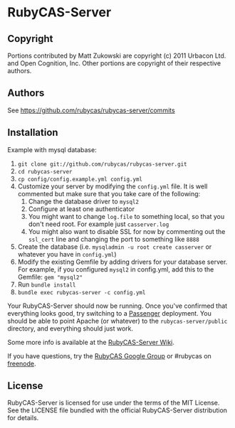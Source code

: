 # RubyCAS-Server

## Copyright

Portions contributed by Matt Zukowski are copyright (c) 2011 Urbacon Ltd. and Open Cognition, Inc.
Other portions are copyright of their respective authors.

## Authors

See https://github.com/rubycas/rubycas-server/commits

## Installation

Example with mysql database:

1. `git clone git://github.com/rubycas/rubycas-server.git`
2. `cd rubycas-server`
3. `cp config/config.example.yml config.yml`
4. Customize your server by modifying the `config.yml` file. It is well commented but make sure that you take care of the following:
    1. Change the database driver to `mysql2`
    2. Configure at least one authenticator
    3. You might want to change `log.file` to something local, so that you don't need root. For example just `casserver.log`
    4. You might also want to disable SSL for now by commenting out the `ssl_cert` line and changing the port to something like `8888`
5. Create the database (i.e. `mysqladmin -u root create casserver` or whatever you have in `config.yml`)
6. Modify the existing Gemfile by adding drivers for your database server. For example, if you configured `mysql2` in config.yml, add this to the Gemfile: `gem "mysql2"`
7. Run `bundle install`
8. `bundle exec rubycas-server -c config.yml`

Your RubyCAS-Server should now be running. Once you've confirmed that everything looks good, try switching to a [Passenger](http://www.modrails.com/) deployment. You should be able to point Apache (or whatever) to the `rubycas-server/public` directory, and everything should just work.

Some more info is available at the [RubyCAS-Server Wiki](https://github.com/rubycas/rubycas-server/wiki).

If you have questions, try the [RubyCAS Google Group](https://groups.google.com/forum/?fromgroups#!forum/rubycas-server) or #rubycas on [freenode](http://freenode.net).

## License

RubyCAS-Server is licensed for use under the terms of the MIT License.
See the LICENSE file bundled with the official RubyCAS-Server distribution for details.
